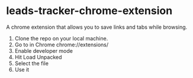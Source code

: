 # leads-tracker-chrome-extension
A chrome extension that allows you to save links and tabs while browsing. 

1. Clone the repo on your local machine.
2. Go to in Chrome chrome://extensions/ 
3. Enable developer mode
4. Hit Load Unpacked
5. Select the file
6. Use it
